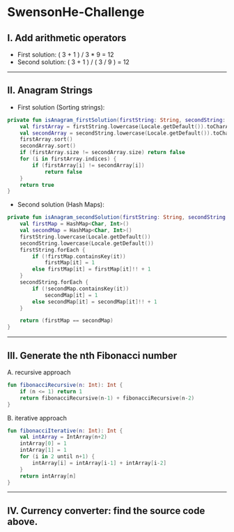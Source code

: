 # SwensonHe-Challenge

## I. Add arithmetic operators
- First solution: ( 3 + 1 ) / 3 * 9 = 12 
- Second solution: ( 3 + 1 ) / ( 3 / 9 ) = 12

-------------------

## II.  Anagram Strings

 - First solution (Sorting strings):
```kotlin 
private fun isAnagram_firstSolution(firstString: String, secondString: String): Boolean {
    val firstArray = firstString.lowercase(Locale.getDefault()).toCharArray()
    val secondArray = secondString.lowercase(Locale.getDefault()).toCharArray()
    firstArray.sort()
    secondArray.sort()
    if (firstArray.size != secondArray.size) return false
    for (i in firstArray.indices) {
        if (firstArray[i] != secondArray[i])
            return false
    }
    return true
}
```

- Second solution (Hash Maps):
```kotlin 
private fun isAnagram_secondSolution(firstString: String, secondString: String): Boolean {
    val firstMap = HashMap<Char, Int>()
    val secondMap = HashMap<Char, Int>()
    firstString.lowercase(Locale.getDefault())
    secondString.lowercase(Locale.getDefault())
    firstString.forEach {
        if (!firstMap.containsKey(it))
            firstMap[it] = 1
        else firstMap[it] = firstMap[it]!! + 1
    }
    secondString.forEach {
        if (!secondMap.containsKey(it))
            secondMap[it] = 1
        else secondMap[it] = secondMap[it]!! + 1
    }

    return (firstMap == secondMap)
}
```
-------------------

## III. Generate the nth Fibonacci number
A. recursive approach
```kotlin 
fun fibonacciRecursive(n: Int): Int {
    if (n <= 1) return 1
    return fibonacciRecursive(n-1) + fibonacciRecursive(n-2)
}

```
B. iterative approach
```kotlin 
fun fibonacciIterative(n: Int): Int {
    val intArray = IntArray(n+2)
    intArray[0] = 1
    intArray[1] = 1
    for (i in 2 until n+1) {
        intArray[i] = intArray[i-1] + intArray[i-2]
    }
    return intArray[n]
}
```

-----------------

## IV. Currency converter: find the source code above.
